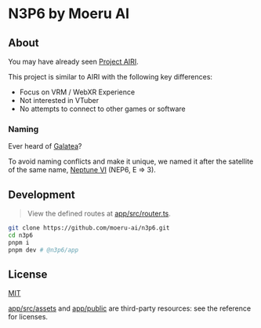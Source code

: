 # N3P6 by Moeru AI

## About

You may have already seen [Project AIRI](https://github.com/moeru-ai/airi).

This project is similar to AIRI with the following key differences:

- Focus on VRM / WebXR Experience
- Not interested in VTuber
- No attempts to connect to other games or software

### Naming

Ever heard of [Galatea](https://en.wikipedia.org/wiki/Galatea_(mythology))?

To avoid naming conflicts and make it unique,
we named it after the satellite of the same name, [Neptune VI](https://en.wikipedia.org/wiki/Galatea_(moon)) (NEP6, E => 3).

## Development

> View the defined routes at [app/src/router.ts](https://github.com/moeru-ai/n3p6/blob/main/app/src/router.ts).

```bash
git clone https://github.com/moeru-ai/n3p6.git
cd n3p6
pnpm i
pnpm dev # @n3p6/app
```

## License

[MIT](./LICENSE.md)

[app/src/assets](./app/src/assets) and [app/public](./app/public) are third-party resources: see the reference for licenses.
